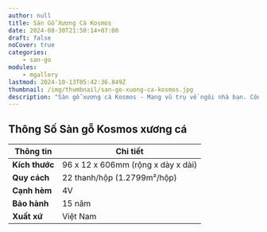 ```yaml
---
author: null
title: Sàn Gỗ Xương Cá Kosmos
date: 2024-08-30T21:50:14+07:00
draft: false
noCover: true
categories:
    - san-go
modules:
    - mgallery
lastmod: 2024-10-13T05:42:36.849Z
thumbnail: /img/thumbnail/san-go-xuong-ca-kosmos.jpg
description: "Sàn gỗ xương cá Kosmos - Mang vũ trụ về ngôi nhà bạn. Công nghệ tiên tiến, chống ẩm tuyệt đối. Tạo không gian sống hiện đại, độc đáo. "
---
```

## Thông Số Sàn gỗ Kosmos xương cá
| **Thông tin**        | **Chi tiết**                      |
|----------------------|-----------------------------------|
| **Kích thước**       | 96 x 12 x 606mm (rộng x dày x dài) |
| **Quy cách**         | 22 thanh/hộp (1.2799m²/hộp)      |
| **Cạnh hèm**         | 4V                                |
| **Bảo hành**         | 15 năm                            |
| **Xuất xứ**         | Việt Nam                          |
